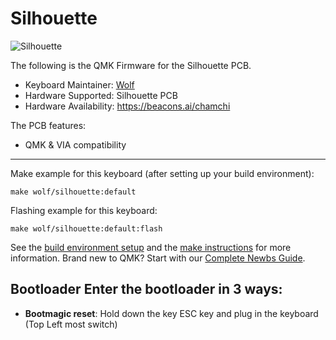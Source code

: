 # Silhouette

![Silhouette](https://i.imgur.com/x5Wo7t1.jpeg)

The following is the QMK Firmware for the Silhouette PCB.

* Keyboard Maintainer: [Wolf](https://github.com/ToastyStoemp)
* Hardware Supported: Silhouette PCB
* Hardware Availability: https://beacons.ai/chamchi

The PCB features:
* QMK & VIA compatibility

---

Make example for this keyboard (after setting up your build environment):

    make wolf/silhouette:default

Flashing example for this keyboard:

    make wolf/silhouette:default:flash


See the [build environment setup](https://docs.qmk.fm/#/getting_started_build_tools) and the [make instructions](https://docs.qmk.fm/#/getting_started_make_guide) for more information. Brand new to QMK? Start with our [Complete Newbs Guide](https://docs.qmk.fm/#/newbs).

## Bootloader Enter the bootloader in 3 ways: 
* **Bootmagic reset**: Hold down the key ESC key and plug in the keyboard (Top Left most switch)
